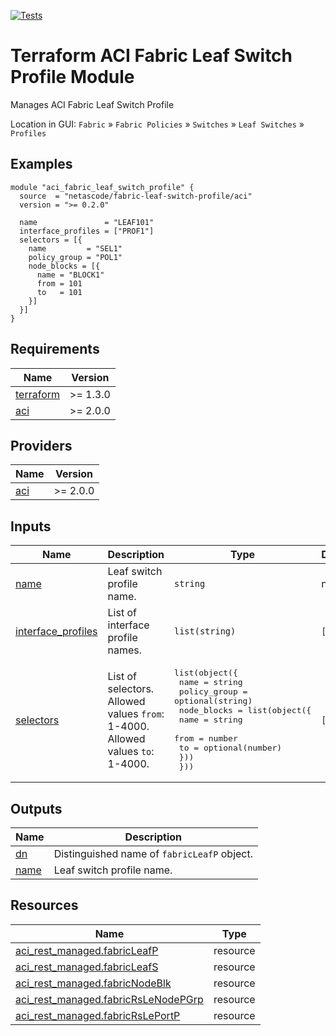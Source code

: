 <!-- BEGIN_TF_DOCS -->
[![Tests](https://github.com/netascode/terraform-aci-fabric-leaf-switch-profile/actions/workflows/test.yml/badge.svg)](https://github.com/netascode/terraform-aci-fabric-leaf-switch-profile/actions/workflows/test.yml)

# Terraform ACI Fabric Leaf Switch Profile Module

Manages ACI Fabric Leaf Switch Profile

Location in GUI:
`Fabric` » `Fabric Policies` » `Switches` » `Leaf Switches` » `Profiles`

## Examples

```hcl
module "aci_fabric_leaf_switch_profile" {
  source  = "netascode/fabric-leaf-switch-profile/aci"
  version = ">= 0.2.0"

  name               = "LEAF101"
  interface_profiles = ["PROF1"]
  selectors = [{
    name         = "SEL1"
    policy_group = "POL1"
    node_blocks = [{
      name = "BLOCK1"
      from = 101
      to   = 101
    }]
  }]
}
```

## Requirements

| Name | Version |
|------|---------|
| <a name="requirement_terraform"></a> [terraform](#requirement\_terraform) | >= 1.3.0 |
| <a name="requirement_aci"></a> [aci](#requirement\_aci) | >= 2.0.0 |

## Providers

| Name | Version |
|------|---------|
| <a name="provider_aci"></a> [aci](#provider\_aci) | >= 2.0.0 |

## Inputs

| Name | Description | Type | Default | Required |
|------|-------------|------|---------|:--------:|
| <a name="input_name"></a> [name](#input\_name) | Leaf switch profile name. | `string` | n/a | yes |
| <a name="input_interface_profiles"></a> [interface\_profiles](#input\_interface\_profiles) | List of interface profile names. | `list(string)` | `[]` | no |
| <a name="input_selectors"></a> [selectors](#input\_selectors) | List of selectors. Allowed values `from`: 1-4000. Allowed values `to`: 1-4000. | <pre>list(object({<br>    name         = string<br>    policy_group = optional(string)<br>    node_blocks = list(object({<br>      name = string<br>      from = number<br>      to   = optional(number)<br>    }))<br>  }))</pre> | `[]` | no |

## Outputs

| Name | Description |
|------|-------------|
| <a name="output_dn"></a> [dn](#output\_dn) | Distinguished name of `fabricLeafP` object. |
| <a name="output_name"></a> [name](#output\_name) | Leaf switch profile name. |

## Resources

| Name | Type |
|------|------|
| [aci_rest_managed.fabricLeafP](https://registry.terraform.io/providers/CiscoDevNet/aci/latest/docs/resources/rest_managed) | resource |
| [aci_rest_managed.fabricLeafS](https://registry.terraform.io/providers/CiscoDevNet/aci/latest/docs/resources/rest_managed) | resource |
| [aci_rest_managed.fabricNodeBlk](https://registry.terraform.io/providers/CiscoDevNet/aci/latest/docs/resources/rest_managed) | resource |
| [aci_rest_managed.fabricRsLeNodePGrp](https://registry.terraform.io/providers/CiscoDevNet/aci/latest/docs/resources/rest_managed) | resource |
| [aci_rest_managed.fabricRsLePortP](https://registry.terraform.io/providers/CiscoDevNet/aci/latest/docs/resources/rest_managed) | resource |
<!-- END_TF_DOCS -->